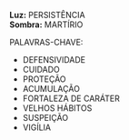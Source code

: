 **Luz:** PERSISTÊNCIA  
**Sombra:** MARTÍRIO

PALAVRAS-CHAVE:
- DEFENSIVIDADE
- CUIDADO
- PROTEÇÃO
- ACUMULAÇÃO
- FORTALEZA DE CARÁTER
- VELHOS HÁBITOS
- SUSPEIÇÃO
- VIGÍLIA